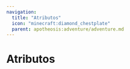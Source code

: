 ```yaml
---
navigation:
  title: "Atributos"
  icon: "minecraft:diamond_chestplate"
  parent: apotheosis:adventure/adventure.md
---
```


# Atributos

<SubPages />